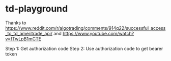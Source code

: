 # td-playground

Thanks to https://www.reddit.com/r/algotrading/comments/914q22/successful_access_to_td_ameritrade_api/
and https://www.youtube.com/watch?v=fTwLpB1mCTE

Step 1: Get authorization code
Step 2: Use authorization code to get bearer token